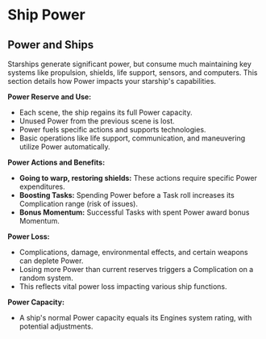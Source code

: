 # Ship Power

## Power and Ships

Starships generate significant power, but consume much maintaining key systems like propulsion, shields, life support, sensors, and computers. This section details how Power impacts your starship's capabilities.

**Power Reserve and Use:**

- Each scene, the ship regains its full Power capacity.
- Unused Power from the previous scene is lost.
- Power fuels specific actions and supports technologies.
- Basic operations like life support, communication, and maneuvering utilize Power automatically.

**Power Actions and Benefits:**

- **Going to warp, restoring shields:** These actions require specific Power expenditures.
- **Boosting Tasks:** Spending Power before a Task roll increases its Complication range (risk of issues).
- **Bonus Momentum:** Successful Tasks with spent Power award bonus Momentum.

**Power Loss:**

- Complications, damage, environmental effects, and certain weapons can deplete Power.
- Losing more Power than current reserves triggers a Complication on a random system.
- This reflects vital power loss impacting various ship functions.

**Power Capacity:**

- A ship's normal Power capacity equals its Engines system rating, with potential adjustments.

